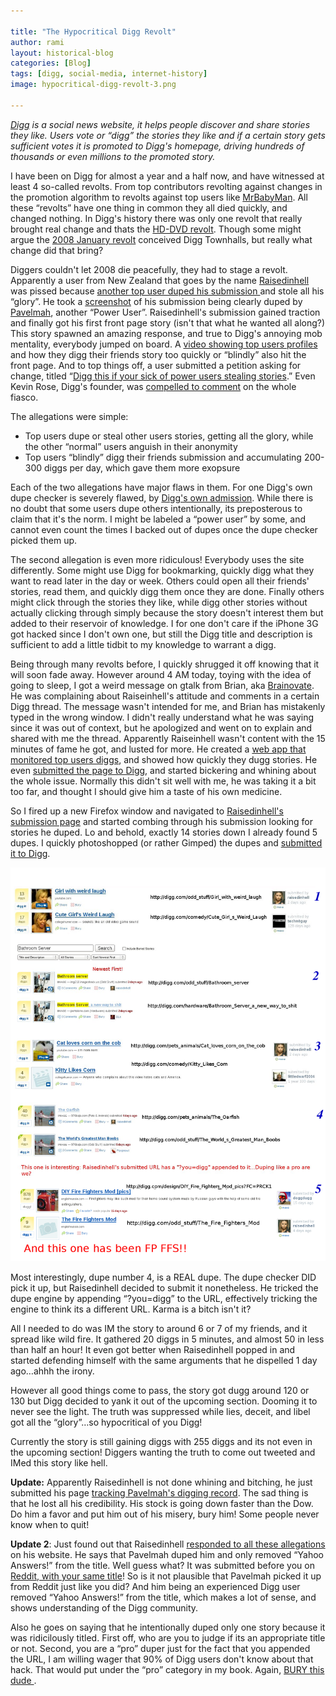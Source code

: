 ```yaml
---

title: "The Hypocritical Digg Revolt"
author: rami
layout: historical-blog
categories: [Blog]
tags: [digg, social-media, internet-history]
image: hypocritical-digg-revolt-3.png

---
```


_<a href="http://www.digg.com" target="_blank">Digg</a> is a social news website, it helps people discover and share stories they like. Users vote or “digg” the stories they like and if a certain story gets sufficient votes it is promoted to Digg's homepage, driving hundreds of thousands or even millions to the promoted story._

I have been on Digg for almost a year and a half now, and have witnessed at least 4 so-called revolts. From top contributors revolting against changes in the promotion algorithm to revolts against top users like [MrBabyMan](http://www.digg.com/users/mrbabyman). All these “revolts” have one thing in common they all died quickly, and changed nothing. In Digg's history there was only one revolt that really brought real change and thats the [HD-DVD revolt](http://en.wikipedia.org/wiki/Digg#aacs_encryption_key_controversy). Though some might argue the [2008 January revolt](/2008/01/24/digg-the-lulled-revolution) conceived Digg Townhalls, but really what change did that bring?

Diggers couldn't let 2008 die peacefully, they had to stage a revolt. Apparently a user from New Zealand that goes by the name [Raisedinhell](http://digg.com/users/raisedinhell) was pissed because [another top user duped his submission ](http://digg.com/odd_stuff/How_the_average_Digg_user_gets_fucked) and stole all his “glory”. He took a [screenshot](http://img242.imageshack.us/img242/8823/diggar2.png) of his submission being clearly duped by [Pavelmah](http://digg.com/users/pavelmah), another “Power User”. Raisedinhell's submission gained traction and finally got his first front page story (isn't that what he wanted all along?) This story spawned an amazing response, and true to Digg's annoying mob mentality, everybody jumped on board. A [video showing top users profiles](http://digg.com/odd_stuff/Digg_is_Rigged_Video_proof) and how they digg their friends story too quickly or “blindly” also hit the front page. And to top things off, a user submitted a petition asking for change, titled “[Digg this if your sick of power users stealing stories](http://digg.com/tech_news/Digg_this_if_your_sick_of_power_users_stealing_stories).” Even Kevin Rose, Digg's founder, was [compelled to comment](http://digg.com/tech_news/Kevin_Rose_personally_responds_to_latest_Digger_uprising) on the whole fiasco.

The allegations were simple:

  * Top users dupe or steal other users stories, getting all the glory, while the other “normal” users anguish in their anonymity
  * Top users “blindly” digg their friends submission and accumulating 200-300 diggs per day, which gave them more exopsure

Each of the two allegations have major flaws in them. For one Digg's own dupe checker is severely flawed, by [Digg's own admission](http://blog.digg.com/?p=474). While there is no doubt that some users dupe others intentionally, its preposterous to claim that it's the norm. I might be labeled a “power user” by some, and cannot even count the times I backed out of dupes once the dupe checker picked them up.

The second allegation is even more ridiculous! Everybody uses the site differently. Some might use Digg for bookmarking, quickly digg what they want to read later in the day or week. Others could open all their friends' stories, read them, and quickly digg them once they are done. Finally others might click through the stories they like, while digg other stories without actually clicking through simply because the story doesn't interest them but added to their reservoir of knowledge. I for one don't care if the iPhone 3G got hacked since I don't own one, but still the Digg title and description is sufficient to add a little tidbit to my knowledge to warrant a digg.

Being through many revolts before, I quickly shrugged it off knowing that it will soon fade away. However around 4 AM today, toying with the idea of going to sleep, I got a weird message on gtalk from Brian, aka [Brainovate](http://digg.com/users/brainnovate). He was complaining about Raiseinhell's attitude and comments in a certain Digg thread. The message wasn't intended for me, and Brian has mistakenly typed in the wrong window. I didn't really understand what he was saying since it was out of context, but he apologized and went on to explain and shared with me the thread. Apparently Raiseinhell wasn't content with the 15 minutes of fame he got, and lusted for more. He created a [web app that monitored top users diggs](http://burythis.info/worst-offenders), and showed how quickly they dugg stories. He even [submitted the page to Digg](http://digg.com/odd_stuff/Digg_s_power_users_The_worst_offenders), and started bickering and whining about the whole issue. Normally this didn't sit well with me, he was taking it a bit too far, and thought I should give him a taste of his own medicine.

So I fired up a new Firefox window and navigated to [Raisedinhell's submission page](http://digg.com/users/raisedinhell/history/submissions) and started combing through his submission looking for stories he duped. Lo and behold, exactly 14 stories down I already found 5 dupes. I quickly photoshopped (or rather Gimped) the dupes and [submitted it to Digg](http://digg.com/odd_stuff/Digg_s_Revolt_Leader_Actually_Dupes_Like_A_Pro).

![hypocritical digg revolt](/assets/images/content/blog/hypocritical-digg-revolt-3.png)

Most interestingly, dupe number 4, is a REAL dupe. The dupe checker DID pick it up, but Raisedinhell decided to submit it nonetheless. He tricked the dupe engine by appending “?you=digg” to the URL, effectively tricking the engine to think its a different URL. Karma is a bitch isn't it?

All I needed to do was IM the story to around 6 or 7 of my friends, and it spread like wild fire. It gathered 20 diggs in 5 minutes, and almost 50 in less than half an hour! It even got better when Raisedinhell popped in and started defending himself with the same arguments that he dispelled 1 day ago…ahhh the irony.

However all good things come to pass, the story got dugg around 120 or 130 but Digg decided to yank it out of the upcoming section. Dooming it to never see the light. The truth was suppressed while lies, deceit, and libel got all the “glory”…so hypocritical of you Digg!

Currently the story is still gaining diggs with 255 diggs and its not even in the upcoming section! Diggers wanting the truth to come out tweeted and IMed this story like hell.

**Update:** Apparently Raisedinhell is not done whining and bitching, he just submitted his page [tracking Pavelmah's digging record](http://digg.com/odd_stuff/Nominate_Digg_user_Pavelmah_for_Guiness_Book_of_Records_09). The sad thing is that he lost all his credibility. His stock is going down faster than the Dow. Do him a favor and put him out of his misery, bury him! Some people never know when to quit!

**Update 2**: Just found out that Raisedinhell [responded to all these allegations](http://burythis.info/response-to-bs) on his website. He says that Pavelmah duped him and only removed “Yahoo Answers!” from the title. Well guess what? It was submitted before you on [Reddit, with your same title](http://www.reddit.com/r/pics/comments/7lztl/apple_is_an_evil_evil_company_yahoo_answers/)! So is it not plausible that Pavelmah picked it up from Reddit just like you did? And him being an experienced Digg user removed “Yahoo Answers!” from the title, which makes a lot of sense, and shows understanding of the Digg community.

Also he goes on saying that he intentionally duped only one story because it was ridicilously titled. First off, who are you to judge if its an appropriate title or not. Second, you are a “pro” duper just for the fact that you appended the URL, I am willing wager that 90% of Digg users don't know about that hack. That would put under the “pro” category in my book. Again, [BURY this dude ](http://digg.com/odd_stuff/Digg_s_Revolt_Leader_s_reputation_tarnished_by_unfounded_BS?OTC-kff).
